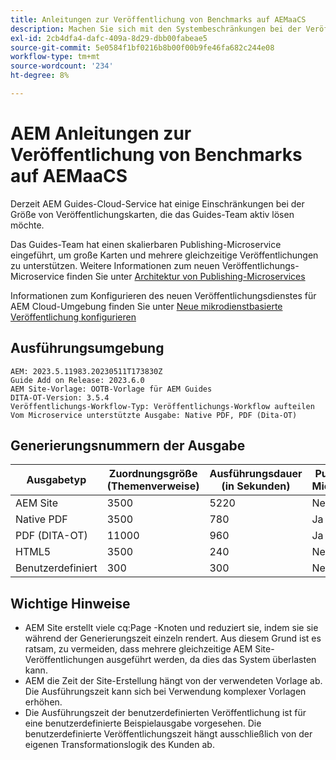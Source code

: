 ```yaml
---
title: Anleitungen zur Veröffentlichung von Benchmarks auf AEMaaCS
description: Machen Sie sich mit den Systembeschränkungen bei der Veröffentlichung in AEM Cloud vertraut.
exl-id: 2cb4dfa4-dafc-409a-8d29-dbb00fabeae5
source-git-commit: 5e0584f1bf0216b8b00f00b9fe46fa682c244e08
workflow-type: tm+mt
source-wordcount: '234'
ht-degree: 8%

---
```


# AEM Anleitungen zur Veröffentlichung von Benchmarks auf AEMaaCS

Derzeit AEM Guides-Cloud-Service hat einige Einschränkungen bei der Größe von Veröffentlichungskarten, die das Guides-Team aktiv lösen möchte.

Das Guides-Team hat einen skalierbaren Publishing-Microservice eingeführt, um große Karten und mehrere gleichzeitige Veröffentlichungen zu unterstützen. Weitere Informationen zum neuen Veröffentlichungs-Microservice finden Sie unter [Architektur von Publishing-Microservices](publish-microservice-architecture-and-performance.md)

Informationen zum Konfigurieren des neuen Veröffentlichungsdienstes für AEM Cloud-Umgebung finden Sie unter [Neue mikrodienstbasierte Veröffentlichung konfigurieren](configure-microservices.md)


## Ausführungsumgebung

    AEM: 2023.5.11983.20230511T173830Z
    Guide Add on Release: 2023.6.0
    AEM Site-Vorlage: OOTB-Vorlage für AEM Guides
    DITA-OT-Version: 3.5.4
    Veröffentlichungs-Workflow-Typ: Veröffentlichungs-Workflow aufteilen
    Vom Microservice unterstützte Ausgabe: Native PDF, PDF (Dita-OT)

## Generierungsnummern der Ausgabe

| Ausgabetyp | Zuordnungsgröße (Themenverweise) | Ausführungsdauer (in Sekunden) | Publishing-Microservice |
|---------------|------------------------------|----------------------------|-----------------------|
| AEM Site | 3500 | 5220 | Nein |
| Native PDF | 3500 | 780 | Ja |
| PDF (DITA-OT) | 11000 | 960 | Ja |
| HTML5 | 3500 | 240 | Nein |
| Benutzerdefiniert | 300 | 300 | Nein |

## Wichtige Hinweise

- AEM Site erstellt viele cq:Page -Knoten und reduziert sie, indem sie sie während der Generierungszeit einzeln rendert. Aus diesem Grund ist es ratsam, zu vermeiden, dass mehrere gleichzeitige AEM Site-Veröffentlichungen ausgeführt werden, da dies das System überlasten kann.
- AEM die Zeit der Site-Erstellung hängt von der verwendeten Vorlage ab. Die Ausführungszeit kann sich bei Verwendung komplexer Vorlagen erhöhen.
- Die Ausführungszeit der benutzerdefinierten Veröffentlichung ist für eine benutzerdefinierte Beispielausgabe vorgesehen. Die benutzerdefinierte Veröffentlichungszeit hängt ausschließlich von der eigenen Transformationslogik des Kunden ab.

